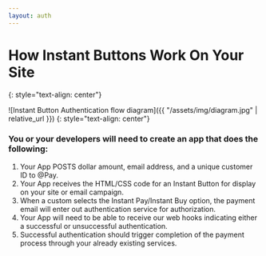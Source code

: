 ```yaml
---
layout: auth
---
```

# How Instant Buttons Work On Your Site
{: style="text-align: center"}

![Instant Button Authentication flow diagram]({{ "/assets/img/diagram.jpg" | relative_url }})
{: style="text-align: center"}

### You or your developers will need to create an app that does the following:
1. Your App POSTS dollar amount, email address, and a unique customer ID to @Pay.
2. Your App receives the HTML/CSS code for an Instant Button for display on your site or email campaign.
3. When a custom selects the Instant Pay/Instant Buy option, the payment email will enter out authentication service for authorization.
4. Your App will need to be able to receive our web hooks indicating either a successful or unsuccessful authentication.
5. Successful authentication should trigger completion of the payment process through your already existing services.
